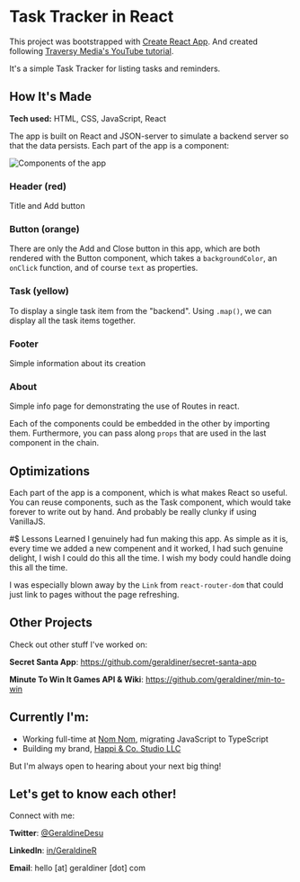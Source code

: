 # Task Tracker in React
This project was bootstrapped with [Create React App](https://github.com/facebook/create-react-app). 
And created following [Traversy Media's YouTube tutorial](https://www.youtube.com/watch?v=w7ejDZ8SWv8).

It's a simple Task Tracker for listing tasks and reminders.
 
## How It's Made
**Tech used:** HTML, CSS, JavaScript, React

The app is built on React and JSON-server to simulate a backend server so that the data persists. Each part of the app is a component:

![Components of the app](https://i.imgur.com/UvWCVbT.png)

### Header (red)
Title and Add button

### Button (orange)
There are only the Add and Close button in this app, which are both rendered with the Button component, which takes a `backgroundColor`, an `onClick` function, and of course `text` as properties. 

### Task (yellow)
To display a single task item from the "backend". Using `.map()`, we can display all the task items together.

### Footer
Simple information about its creation

### About 
Simple info page for demonstrating the use of Routes in react.
 
Each of the components could be embedded in the other by importing them. Furthermore, you can pass along `props` that are used in the last component in the chain.
 
## Optimizations
Each part of the app is a component, which is what makes React so useful. You can reuse components, such as the Task component, which would take forever to write out by hand. And probably be really clunky if using VanillaJS.
 
#$ Lessons Learned
I genuinely had fun making this app. As simple as it is, every time we added a new compenent and it worked, I had such genuine delight, I wish I could do this all the time. I wish my body could handle doing this all the time. 

I was especially blown away by the `Link` from `react-router-dom` that could just link to pages without the page refreshing.














## Other Projects

Check out other stuff I've worked on:

**Secret Santa App**: https://github.com/geraldiner/secret-santa-app

**Minute To Win It Games API & Wiki**: https://github.com/geraldiner/min-to-win

## Currently I'm:

- Working full-time at <a target="_blank" href="https://nomnomnow.com">Nom Nom</a>, migrating JavaScript to TypeScript
- Building my brand, <a target="_blank" href="https://happiandco.com">Happi & Co. Studio LLC</a>

But I'm always open to hearing about your next big thing!

## Let's get to know each other!

Connect with me:

**Twitter**: [@GeraldineDesu](https://twitter.com/geraldinedesu)

**LinkedIn**: [in/GeraldineR](https://linkedin.com/in/geraldiner)

**Email**: hello [at] geraldiner [dot] com
